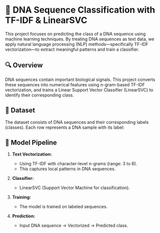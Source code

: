 # 🧬 DNA Sequence Classification with TF-IDF & LinearSVC

This project focuses on predicting the class of a DNA sequence using machine learning techniques. By treating DNA sequences as text data, we apply natural language processing (NLP) methods—specifically TF-IDF vectorization—to extract meaningful patterns and train a classifier.

## 🔍 Overview

DNA sequences contain important biological signals. This project converts these sequences into numerical features using n-gram-based TF-IDF vectorization, and trains a Linear Support Vector Classifier (LinearSVC) to identify their corresponding class.

## 📁 Dataset

The dataset consists of DNA sequences and their corresponding labels (classes). Each row represents a DNA sample with its label:

## 🧠 Model Pipeline

1. **Text Vectorization:**  
   - Using TF-IDF with character-level n-grams (range: 3 to 6).
   - This captures local patterns in DNA sequences.

2. **Classifier:**  
   - LinearSVC (Support Vector Machine for classification).

3. **Training:**  
   - The model is trained on labeled sequences.

4. **Prediction:**  
   - Input DNA sequence → Vectorized → Predicted class.
